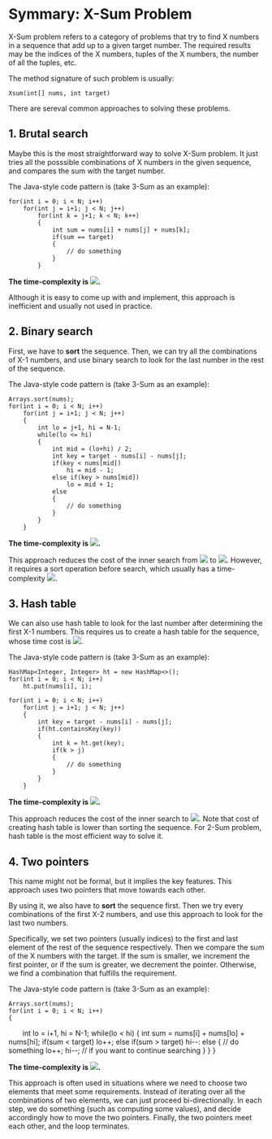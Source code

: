# Symmary: X-Sum Problem
X-Sum problem refers to a category of problems that try to find X numbers in a sequence that add up to a given target number.
The required results may be the indices of the X numbers, tuples of the X numbers, the number of all the tuples, etc.

The method signature of such problem is usually:

    Xsum(int[] nums, int target)

There are sereval common approaches to solving these problems.

## 1. Brutal search
Maybe this is the most straightforward way to solve X-Sum problem. 
It just tries all the posssible combinations of X numbers in the given sequence, and compares the sum with the target number.

The Java-style code pattern is (take 3-Sum as an example):

    for(int i = 0; i < N; i++)
        for(int j = i+1; j < N; j++)
            for(int k = j+1; k < N; k++)
            {
                int sum = nums[i] + nums[j] + nums[k];
                if(sum == target)
                {
                    // do something
                }
            }           

<b>The time-complexity is <img src="http://www.forkosh.com/mathtex.cgi?O\left(n^X\right)">.</b>

Although it is easy to come up with and implement, this approach is inefficient and usually not used in practice.

## 2. Binary search
First, we have to <b>sort</b> the sequence. 
Then, we can try all the combinations of X-1 numbers, and use binary search to look for the last number in the rest of the sequence.

The Java-style code pattern is (take 3-Sum as an example):

    Arrays.sort(nums);
    for(int i = 0; i < N; i++)
        for(int j = i+1; j < N; j++)
        {
            int lo = j+1, hi = N-1;
            while(lo <= hi)
            {
                int mid = (lo+hi) / 2;
                int key = target - nums[i] - nums[j];
                if(key < nums[mid])
                    hi = mid - 1;
                else if(key > nums[mid])
                    lo = mid + 1;
                else
                {
                    // do something
                }
            }
        }        

<b>The time-complexity is <img src="http://www.forkosh.com/mathtex.cgi?O\left(n^{X-1}\log%20n\right)">.</b>

This approach reduces the cost of the inner search from <img src="http://www.forkosh.com/mathtex.cgi?O\left(n\right)"> to <img src="http://www.forkosh.com/mathtex.cgi?O\left(\log%20n\right)">. However, it requires a sort operation before search, 
which usually has a time-complexity <img src="http://www.forkosh.com/mathtex.cgi?O\left(\log%20n\right)">.

## 3. Hash table
We can also use hash table to look for the last number after determining the first X-1 numbers. 
This requires us to create a hash table for the sequence, whose time cost is <img src="http://www.forkosh.com/mathtex.cgi?O\left(n\right)">.

The Java-style code pattern is (take 3-Sum as an example):

    HashMap<Integer, Integer> ht = new HashMap<>();
    for(int i = 0; i < N; i++)
        ht.put(nums[i], i);
    
    for(int i = 0; i < N; i++)
        for(int j = i+1; j < N; j++)
        {
            int key = target - nums[i] - nums[j];
            if(ht.containsKey(key))
            {
                int k = ht.get(key);
                if(k > j)
                {
                    // do something
                }
            }
        }

<b>The time-complexity is <img src="http://www.forkosh.com/mathtex.cgi?O\left(n^{X-1}\right)">.</b>

This approach reduces the cost of the inner search to <img src="http://www.forkosh.com/mathtex.cgi?O\left(1\right)">. 
Note that cost of creating hash table is lower than sorting the sequence. For 2-Sum problem, hash table is the most efficient way to solve it.

## 4. Two pointers
This name might not be formal, but it implies the key features. This approach uses two pointers that move towards each other. 

By using it, we also have to <b>sort</b> the sequence first. Then we try every combinations of the first X-2 numbers, 
and use this approach to look for the last two numbers. 

Specifically, we set two pointers (usually indices) to the first and last element of the rest of the sequence respectively. 
Then we compare the sum of the X numbers with the target. If the sum is smaller, we increment the first pointer, 
or if the sum is greater, we decrement the pointer. Otherwise, we find a combination that fulfills the requirement.

The Java-style code pattern is (take 3-Sum as an example):

    Arrays.sort(nums);
    for(int i = 0; i < N; i++)
    {
        int lo = i+1, hi = N-1;
        while(lo < hi)
        {
            int sum = nums[i] + nums[lo] + nums[hi];
            if(sum < target)
                lo++;
            else if(sum > target)
                hi--:
            else
            {
                // do something
                lo++; hi--;           // if you want to continue searching
            }
        }
    }
    
<b>The time-complexity is <img src="http://www.forkosh.com/mathtex.cgi?O\left(n^{X-1}\right)">.</b>

This approach is often used in situations where we need to choose two elements that meet some requirements. 
Instead of iterating over all the combinations of two elements, we can just proceed bi-directionally.
In each step, we do something (such as computing some values), and decide accordingly how to move the two pointers. 
Finally, the two pointers meet each other, and the loop terminates.
